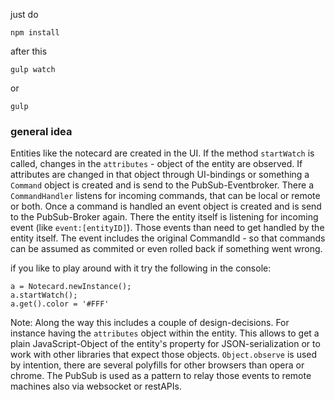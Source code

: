 just do

```
npm install
```

after this

```
gulp watch
```

or

```
gulp
```


### general idea

Entities like the notecard are created in the UI. If the method `startWatch` is called, changes in the `attributes` - object of the entity
are observed. If attributes are changed in that object through UI-bindings or something a `Command` object is created and is send to the PubSub-Eventbroker. There a `CommandHandler` listens for incoming commands, that can be local or remote or both. Once a command is handled an event object is created and is send to the PubSub-Broker again. There the entity itself is listening for incoming event (like `event:[entityID]`). Those events than need to get handled by the entity itself. The event includes the original CommandId - so that commands can be assumed as commited or even rolled back if something went wrong.

if you like to play around with it try the following in the console:

```
a = Notecard.newInstance();
a.startWatch();
a.get().color = '#FFF'
```

Note: Along the way this includes a couple of design-decisions. For instance having the `attributes` object within the entity. This allows to get a plain JavaScript-Object of the entity's property for JSON-serialization or to work with other libraries that expect those objects. `Object.observe` is used by intention, there are several polyfills for other browsers than opera or chrome. The PubSub is used as a pattern to relay those events to remote machines also via websocket or restAPIs.
